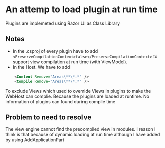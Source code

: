 # An attemp to load plugin at run time

Plugins are implemeted using Razor UI as Class Library

## Notes

- In the .csproj of every plugin have to add `<PreserveCompilationContext>false</PreserveCompilationContext>` to support view compilation at run time (with ViewModel).
- In the Host. We have to add

```xml
    <Content Remove="Areas\**\*.*" />
    <Compile Remove="Areas\**\*.*" />
```
To exclude Views which used to override Views in plugins to make the WebHost can complie. Because the plugins are loaded at runtime. No information of plugins can found during complie time

## Problem to need to resolve

The view engine cannot find the precompiled view in modules. I reason I think is that because of dynamic loading at run time although I have added by using AddApplicationPart
